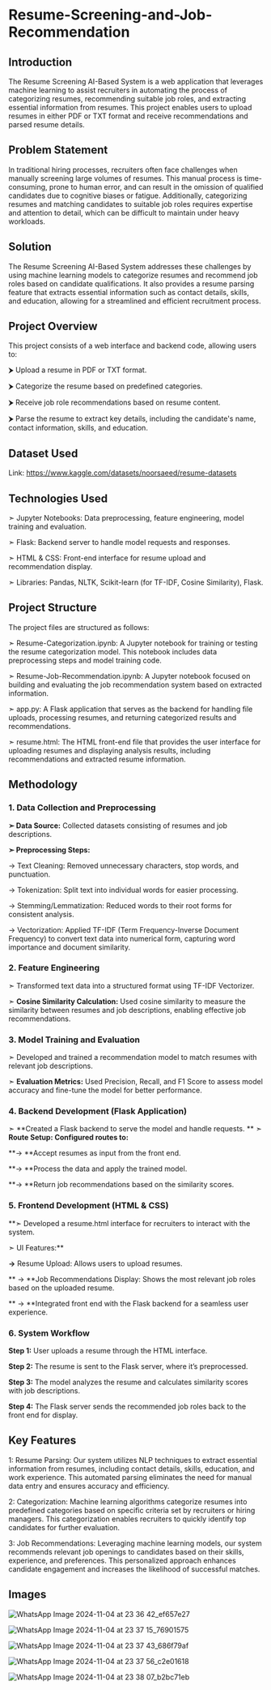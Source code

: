 # Resume-Screening-and-Job-Recommendation

## Introduction
The Resume Screening AI-Based System is a web application that leverages machine learning to assist recruiters in automating the process of categorizing resumes, recommending suitable job roles, and extracting essential information from resumes. This project enables users to upload resumes in either PDF or TXT format and receive recommendations and parsed resume details.

## Problem Statement
In traditional hiring processes, recruiters often face challenges when manually screening large volumes of resumes. This manual process is time-consuming, prone to human error, and can result in the omission of qualified candidates due to cognitive biases or fatigue. Additionally, categorizing resumes and matching candidates to suitable job roles requires expertise and attention to detail, which can be difficult to maintain under heavy workloads.

## Solution
The Resume Screening AI-Based System addresses these challenges by using machine learning models to categorize resumes and recommend job roles based on candidate qualifications. It also provides a resume parsing feature that extracts essential information such as contact details, skills, and education, allowing for a streamlined and efficient recruitment process.


## Project Overview
This project consists of a web interface and backend code, allowing users to:

⮞ Upload a resume in PDF or TXT format.

⮞ Categorize the resume based on predefined categories.

⮞ Receive job role recommendations based on resume content.

⮞ Parse the resume to extract key details, including the candidate's name, contact information, skills, and education.


## Dataset Used
Link: https://www.kaggle.com/datasets/noorsaeed/resume-datasets

## Technologies Used
➣ Jupyter Notebooks: Data preprocessing, feature engineering, model training and evaluation.

➣ Flask: Backend server to handle model requests and responses.

➣ HTML & CSS: Front-end interface for resume upload and recommendation display.

➣ Libraries: Pandas, NLTK, Scikit-learn (for TF-IDF, Cosine Similarity), Flask.


## Project Structure

The project files are structured as follows:

➣ Resume-Categorization.ipynb: A Jupyter notebook for training or testing the resume categorization model. This notebook includes data preprocessing steps and model training code.

➣ Resume-Job-Recommendation.ipynb: A Jupyter notebook focused on building and evaluating the job recommendation system based on extracted information.

➣ app.py: A Flask application that serves as the backend for handling file uploads, processing resumes, and returning categorized results and recommendations.

➣ resume.html: The HTML front-end file that provides the user interface for uploading resumes and displaying analysis results, including recommendations and extracted resume information.


## Methodology
### 1. Data Collection and Preprocessing
**➣ Data Source:** Collected datasets consisting of resumes and job descriptions.

**➣ Preprocessing Steps:**

-> Text Cleaning: Removed unnecessary characters, stop words, and punctuation.

-> Tokenization: Split text into individual words for easier processing.

-> Stemming/Lemmatization: Reduced words to their root forms for consistent analysis.

-> Vectorization: Applied TF-IDF (Term Frequency-Inverse Document Frequency) to convert text data into numerical form, capturing word importance and document similarity.



### 2. Feature Engineering
➣ Transformed text data into a structured format using TF-IDF Vectorizer.

➣ **Cosine Similarity Calculation:** Used cosine similarity to measure the similarity between resumes and job descriptions, enabling effective job recommendations.



### 3. Model Training and Evaluation
➣ Developed and trained a recommendation model to match resumes with relevant job descriptions.

➣ **Evaluation Metrics:** Used Precision, Recall, and F1 Score to assess model accuracy and fine-tune the model for better performance.



### 4. Backend Development (Flask Application)
➣ **Created a Flask backend to serve the model and handle requests.
**
➣ **Route Setup: Configured routes to:**

**-> **Accept resumes as input from the front end.

**-> **Process the data and apply the trained model.

**-> **Return job recommendations based on the similarity scores.



### 5. Frontend Development (HTML & CSS)

**➣ Developed a resume.html interface for recruiters to interact with the system.

➣ UI Features:**

 **->** Resume Upload: Allows users to upload resumes.

** -> **Job Recommendations Display: Shows the most relevant job roles based on the uploaded resume.

** -> **Integrated front end with the Flask backend for a seamless user experience.



### 6. System Workflow

**Step 1:** User uploads a resume through the HTML interface.

**Step 2:** The resume is sent to the Flask server, where it’s preprocessed.

**Step 3:** The model analyzes the resume and calculates similarity scores with job descriptions.

**Step 4:** The Flask server sends the recommended job roles back to the front end for display.



## Key Features
1: Resume Parsing: Our system utilizes NLP techniques to extract essential information from resumes, including contact details, skills, education, and work experience. This automated parsing eliminates the need for manual data entry and ensures accuracy and efficiency.

2: Categorization: Machine learning algorithms categorize resumes into predefined categories based on specific criteria set by recruiters or hiring managers. This categorization enables recruiters to quickly identify top candidates for further evaluation.

3: Job Recommendations: Leveraging machine learning models, our system recommends relevant job openings to candidates based on their skills, experience, and preferences. This personalized approach enhances candidate engagement and increases the likelihood of successful matches.


## Images

![WhatsApp Image 2024-11-04 at 23 36 42_ef657e27](https://github.com/user-attachments/assets/d5b15365-69a5-4ec2-8e29-ff73290ff9b8)

![WhatsApp Image 2024-11-04 at 23 37 15_76901575](https://github.com/user-attachments/assets/9db78c88-ca6d-4a26-bd68-986ef6009989)

![WhatsApp Image 2024-11-04 at 23 37 43_686f79af](https://github.com/user-attachments/assets/c985d9f9-2344-4252-8dd0-6aeed630cf2c)

![WhatsApp Image 2024-11-04 at 23 37 56_c2e01618](https://github.com/user-attachments/assets/3c90c363-3581-45f0-b664-b3903b42773d)

![WhatsApp Image 2024-11-04 at 23 38 07_b2bc71eb](https://github.com/user-attachments/assets/ce55f44d-aa86-4475-be5b-5d6957b52dad)





